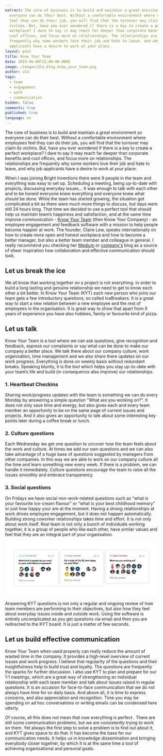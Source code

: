 ```yaml
---
extract: The core of business is to build and maintain a great environment so
  everyone can do their best. Without a comfortable environment where employees
  feel they can do their job, you will find that the turnover may claim its
  victims. But, have you ever wondered if there is a key to create a perfect
  workplace? I dare to say it may reach far deeper than corporate benefits and
  cool offices, and focus more on relationships. The relationships are
  frequently why some workers love their job and hate to leave, and why job
  applicants have a desire to work at your place.
layout: post
title: Know Your Team
date: 2019-06-09T22:00:00.000Z
image: /images/Ula_blog_know_your_team.png
author: ula
tags:
  - team
  - engagement
  - work
  - communication
hidden: false
comments: true
published: true
language: en
---
```

The core of business is to build and maintain a great environment so everyone can do their best.  Without a comfortable environment where employees feel they can do their job, you will find that the turnover may claim its victims. But, have you ever wondered if there is a key to create a perfect workplace? I dare to say it may reach far deeper than corporate benefits and cool offices, and focus more on relationships. The relationships are frequently why some workers love their job and hate to leave, and why job applicants have a desire to work at your place.

When I was joining Bright Inventions there were 9 people in the team and everything was easy to set up. Scheduling a meeting, being up-to-date with projects, discussing everyday issues… It was enough to talk with each other and to be honest everyone knew everything and everyone knew what should be done. While the team has started growing, the situation got complicated a bit as there were much more things to discuss, but days were still 24 hours long. That time we decided to use a perfect tool that should help us maintain team’s happiness and satisfaction, and at the same time improve communication - [Know Your Team](https://knowyourteam.com/) (then Know Your Company) - an employee engagement and feedback software with a mission to help people become happier at work. The founder, Claire Lew, speaks internationally on how to create more open and honest workplace and how to become a better manager, but also a better team member and colleague in general. I really recommend you checking her [Medium](https://medium.com/@clairejlew) or [company's](https://knowyourteam.com/blog/) blog as a source of sheer inspiration how collaboration and effective communication should look.

## **Let us break the ice**

We all know that working together on a project is not everything. In order to build a long lasting and genuine relationship we need to get to know each other a bit better. In Know Your Team (KYT) each new person who joins our team gets a few introductory questions, so called IceBreakers. It is a great way to start a new relation between a new employee and the rest of employees in the organisation. It is great way to show that apart from X years of experience you have also hobbies, family or favourite kind of pizza.

## **Let us talk**

Know Your Team is a tool where we can ask questions, give recognition and feedback, express our complaints or say what can be done to make our company a better place. We talk there about our company culture, work organisation, time management and we also share there updates on our work progress. Everything is done on weekly basis without redundant breaks. Speaking bluntly, it is the tool which helps you stay up-to-date with your team’s life and build (in consequence also improve) our relationships.

### 1. Heartbeat Checkins

Sharing work/progress updates with the team is something we can do every Monday by answering  a simple question "What are you working on?". It does not only save time and energy, but also gives each and every team member an opportunity to be on the same page of current issues and projects.  And it also gives an opportunity to talk about some interesting key points later during a coffee break or lunch.

### 2. Culture questions

Each Wednesday we get one question to uncover how the team feels about the work and culture. At times we add our own questions and we can also take advantage of a huge base of questions suggested by managers from other companies.  In this way we are able to work on our company culture all the time and learn something new every week. If there is a problem, we can handle it immediately. Culture questions encourage the team to raise all the issues smoothly and embrace transparency. 

### 3. Social questions

On Fridays we have social non-work-related questions such as “what is your favourite ice-cream flavour" or “what is your best childhood memory” or just how happy your are at the moment. Having a strong relationships at work drives employee engagement, but it does not happen automatically. Building strong coworker relationships takes time and effort. It is not only about work itself. Real team is not only a bunch of individuals working together, it is a group of people who like each other, have similar values and feel that they are an integral part of your organisation. 

![KnowYourTeam_Questions](/images/QA.png)

Answering KYT questions is not only a regular and ongoing review of how team members are performing to their objectives, but also how they feel about everyday issues inside and outside work.  Using the software is entirely uncomplicated as you get questions via email and then you are  redirected to the KYT board. It is just a matter of few seconds.

## **Let us build effective communication**

Know Your Team when used properly can really reduce the amount of wasted time in the company.  It provides a high-level overview of current issues and work progress. I believe that regularity of the questions and their insightfulness help to build trust and loyalty. The questions are frequently the sparks for further discussion. I also use KYT to plan and prepare for our 1:1 meetings, which are a great way of strengthening an individual relationship with each team member and talk about issues raised in regular questions. It is an occasion for face-to-face communication that we do not always have time for on daily basis. And above all, it is time to express concerns, and also appreciation and recognition. Time you may be spending on ad hoc conversations or writing emails can be condensed here utterly.

Of course, all this does not mean that now everything is perfect . There are still some communication problems, but we are consistently trying to work on them. Yet always the first step to solve a problem is to find out about it, and KYT gives space to do that. It has become the base for our communication needs. It helps us in knowledge dissemination and bringing everybody closer together, by which it is at the same time a tool of achieving organisational and personal goals.
